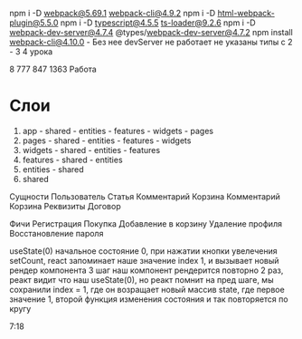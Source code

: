 npm i -D webpack@5.69.1 webpack-cli@4.9.2
npm i -D html-webpack-plugin@5.5.0
npm i -D typescript@4.5.5 ts-loader@9.2.6
npm i -D webpack-dev-server@4.7.4 @types/webpack-dev-server@4.7.2
npm install webpack-cli@4.10.0 - Без нее devServer не работает
не указаны типы с 2 - 3 4 урока

8 777 847 1363 Работа

# Слои

1. app - shared - entities - features - widgets - pages
2. pages - shared - entities - features - widgets
3. widgets - shared - entities - features
4. features - shared - entities
5. entities - shared
6. shared

Сущности
Пользователь
Статья
Комментарий
Корзина
Комментарий
Корзина
Реквизиты
Договор

Фичи
Регистрация
Покупка
Добавление в корзину
Удаление профиля
Восстановление пароля

useState(0) начальное состояние 0, при нажатии кнопки увелечения setCount,
react запоминает наше значение index 1, и вызывает новый рендер компонента
3 шаг наш компонент рендерится повторно 2 раз, реакт видит что наш useState(0),
но реакт помнит на пред шаге, мы сохранили index = 1, где он возращает
новый массив state, где первое значение 1, второй функция изменения состояния
и так повторяется по кругу

7:18